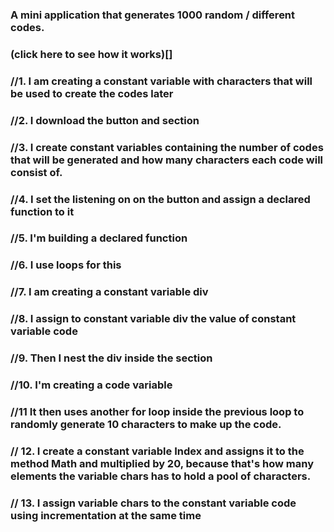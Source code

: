 ### A mini application that generates 1000 random / different codes.

### (click here to see how it works)[]

### //1.  I am creating a constant variable with characters that will be used to create the codes later
### //2.  I download the button and section

### //3. I create constant variables containing the number of codes that will be generated and how many characters each code will consist of.

### //4. I set the listening on on the button and assign a declared function to it

### //5. I'm building a declared function

### //6. I use loops for this

### //7. I am creating a constant variable div

### //8. I assign to constant variable div the value of constant variable code

### //9. Then I nest the div inside the section

### //10. I'm creating a code variable

### //11 It then uses another for loop inside the previous loop to randomly generate 10 characters to make up the code.

### // 12. I create a constant variable Index and assigns it to the method Math and multiplied by 20, because that's how many elements the variable chars has to hold a pool of characters.

### // 13. I assign variable chars to the constant variable code using incrementation at the same time